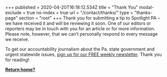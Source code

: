 +++
published = 2020-04-20T16:18:12.534Z
title = "Thank You"
modal-exclude = true
no-index = true
url = "/contact/thanks/"
type = "thanks-page"
section = "root"
+++
Thank you for submitting a tip to Spotlight PA – we have received it and will be reviewing it soon. One of our editors or reporters may be in touch with you for an article or for more information. Please note, however, that we can’t personally respond to every message we receive. 

To get our accountability journalism about the Pa. state government and urgent statewide issues, [](https://slack-redir.net/link?url=https%3A%2F%2Fwww.spotlightpa.org%2Fnewsletters)[sign up for our FREE weekly newsletter](www.spotlightpa.org/newsletters). Thank you for reading!

**[Return home?](/)**